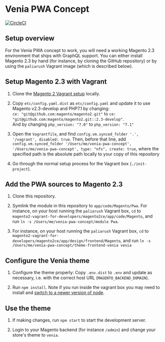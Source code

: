 # Venia PWA Concept

[![CircleCI](https://circleci.com/gh/magento-research/venia-pwa-concept.svg?style=svg&circle-token=8184a92e30a5842fbdafe7f2b86f49b794828f0d)](https://circleci.com/gh/magento-research/venia-pwa-concept)

## Setup overview
For the Venia PWA concept to work, you will need a working Magento 2.3 environment that ships with GraphQL support. You can either install Magento 2.3 by hand (for instance, by cloning the GitHub repository) or by using the `paliarush` Vagrant image (which is described below). 

## Setup Magento 2.3 with Vagrant
1. Clone the [Magento 2 Vagrant setup](https://github.com/paliarush/magento2-vagrant-for-developers) locally.

2. Copy `etc/config.yaml.dist` as `etc/config.yaml` and update it to use Magento v2.3-develop and PHP7.1  by changing:<br />
`ce: "git@github.com:magento/magento2.git"` to 
`ce: "git@github.com:magento/magento2.git::2.3-develop"`.<br />
And by changing `php_version: "7.0"` to `php_version: "7.1"`

3. Open the `Vagrantfile`, and find `config.vm.synced_folder '.', '/vagrant',
   disabled: true`. Then, before that line, add `config.vm.synced_folder
   '/Users/me/venia-pwa-concept', '/Users/me/venia-pwa-concept', type: "nfs",
   create: true`, where the specified path is the absolute path locally to your
   copy of this repository

4. Go through the normal setup process for the Vagrant box (`./init-project`).

## Add the PWA sources to Magento 2.3
1. Clone this repository.

2. Symlink the module in this repository to `app/code/Magento/Pwa`. For instance, on your host running the `paliarush` Vagrant box, `cd` to `magento2-vagrant-for-developers/magento2ce/app/code/Magento`, and run `ln -s /Users/me/venia-pwa-concept/module Pwa`.

3. For instance, on your host running the `paliarush` Vagrant box, `cd` to `magento2-vagrant-for-developers/magento2ce/app/design/frontend/Magento`, and run `ln -s /Users/me/venia-pwa-concept/theme-frontend-venia venia`

## Configure the Venia theme
1. Configure the theme properly: Copy `.env.dist` to `.env` and update as necessary, i.e. with the correct host URL (`MAGENTO_BACKEND_DOMAIN`).

2. Run `npm install`. Note if you run inside the vagrant box you may need to install and [switch to a newer version of node](https://github.com/paliarush/magento2-vagrant-for-developers#switch-nodejs-versions).

## Use the theme
1. If making changes, run `npm start` to start the development server.

2. Login to your Magento backend (for instance `/admin`) and change your store's theme to `venia`.
